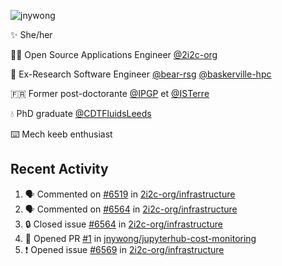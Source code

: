 ![jnywong](https://readme-typing-svg.demolab.com/?font=Intel+One+Mono&size=36&duration=3000&pause=1000&color=6bc46d&vCenter=true&width=170&lines=jnywong)

✨ She/her

👩‍💻 Open Source Applications Engineer [@2i2c-org](https://2i2c.org/)

🐻 Ex-Research Software Engineer [@bear-rsg](https://github.com/bear-rsg) [@baskerville-hpc](https://github.com/baskerville-hpc) 

🇫🇷 Former post-doctorante [@IPGP](https://github.com/IPGP) et [@ISTerre](https://www.isterre.fr/) 

💧 PhD graduate [@CDTFluidsLeeds](https://fluid-dynamics.leeds.ac.uk/) 

⌨️ Mech keeb enthusiast 

## Recent Activity 

<!--START_SECTION:activity-->
1. 🗣 Commented on [#6519](https://github.com/2i2c-org/infrastructure/issues/6519#issuecomment-3191021924) in [2i2c-org/infrastructure](https://github.com/2i2c-org/infrastructure)
2. 🗣 Commented on [#6564](https://github.com/2i2c-org/infrastructure/issues/6564#issuecomment-3190993235) in [2i2c-org/infrastructure](https://github.com/2i2c-org/infrastructure)
3. 🔒 Closed issue [#6564](https://github.com/2i2c-org/infrastructure/issues/6564) in [2i2c-org/infrastructure](https://github.com/2i2c-org/infrastructure)
4. 💪 Opened PR [#1](https://github.com/jnywong/jupyterhub-cost-monitoring/pull/1) in [jnywong/jupyterhub-cost-monitoring](https://github.com/jnywong/jupyterhub-cost-monitoring)
5. ❗ Opened issue [#6569](https://github.com/2i2c-org/infrastructure/issues/6569) in [2i2c-org/infrastructure](https://github.com/2i2c-org/infrastructure)
<!--END_SECTION:activity-->
